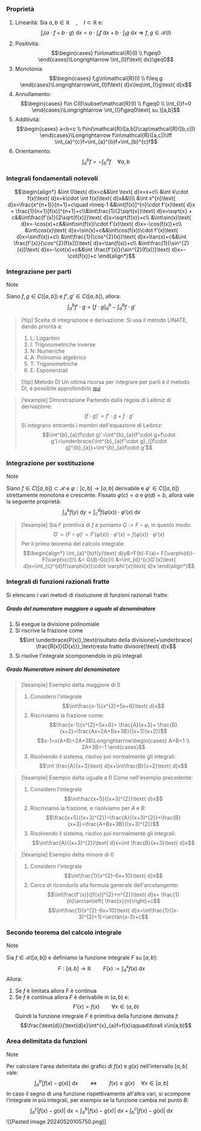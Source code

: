### Proprietà
1. Linearità:
Sia $a,b\in\mathbb{R}\quad,\quad I\subset\mathbb{R}$ e: $$\int_{I}(a\cdot f+ b\cdot g)\text{ d}x=a\cdot \int_{I} f\text{ d}x+b\cdot \int_{I} g\text{ d}x\Longrightarrow f,g\in\mathcal{R}(I)$$
2. Positività: $$\begin{cases}
f\in\mathcal{R}(I) \\
f\geq0
\end{cases}\Longrightarrow \int_{I}f\text{ dx}\geq0$$
3. Monotonia: $$\begin{cases}
f,g\in\mathcal{R}(I) \\
f\leq g
\end{cases}\Longrightarrow\int_{I}f\text{ d}x\leq\int_{I}g\text{ d}x$$
4. Annullamento: $$\begin{cases}
f\in C(I)\subset\mathcal{R}(I) \\
f\geq0 \\
\int_{I}f=0
\end{cases}\Longrightarrow \int_{I}f\geq0\text{ su }[a,b]$$
5. Additività: $$\begin{cases}
a<b<c \\
f\in(\mathcal{R}([a,b])\cap\mathcal{R}([b,c]))
\end{cases}\Longrightarrow f\in\mathcal{R}([a,c])\iff \int_{a}^{c}f=\int_{a}^{b}f+\int_{b}^{c}f$$
6. Orientamento:
$$\int^{b}_{a}f=-\int^{a}_{b}f\quad\forall a,b$$
### Integrali fondamentali notevoli
$$\begin{align*}
&\int 0\text{ d}x=c&&\int \text{ d}x=x+c\\
&\int k\cdot f(x)\text{ d}x=k\cdot \int f(x)\text{ d}x&&\\\\
&\int x^{n}\text{ d}x=\frac{x^{n+1}}{n+1}+c\quad n\neq-1
&&\int[f(x)]^{n}\cdot f'(x)\text{ d}x = \frac{1}{n+1}[f(x)]^{n+1}+c\\&\int\frac{1}{2\sqrt{x}}\text{ d}x=\sqrt{x} + c&&\int\frac{f'(x)}{2\sqrt{f(x)}}\text{ d}x=\sqrt{f(x)}+c\\
&\int\sin(x)\text{ d}x=-\cos(x)+c&&\int\sin(f(x))\cdot f'(x)\text{ d}x=-\cos(f(x))+c\\
&\int\cos(x)\text{ d}x=\sin(x)+c&&\int\cos(f(x))\cdot f'(x)\text{ d}x=\sin(f(x))+c\\
&\int\frac{1}{\cos^{2}(x)}\text{ d}x=\tan(x)+c&&\int \frac{f'(x)}{\cos^{2}(f(x))}\text{ d}x=\tan(f(x))+c\\
&\int\frac{1}{\sin^{2}(x)}\text{ d}x=-\cot(x)+c&&\int \frac{f'(x)}{\sin^{2}(f(x))}\text{ d}x=-\cot(f(x))+c
\end{align*}$$

### Integrazione per parti
>[!note]
>Siano $f,g\in C([a,b])$ e $f',g'\in C([a,b])$, allora: $$\int_{a}^{b} f'\cdot g= [f\cdot g]^{b}_{a}-\int_{a}^{b}f\cdot g'$$

>[!tip] Scelta di integrazione e derivazione:
>Si usa il metodo LINATE, dando priorità a:
>1. L: Logaritmi
>2. I: Trigonometriche inverse
>3. N: Numeriche
>4. A: Polinomio algebrico
>5. T: Trigonometriche
>6. E: Esponenziali

>[!tip] Metodo DI
>Un ottima risorsa per integrare per parti è il metodo DI, è possibile approfondirlo [qui](https://www.youtube.com/watch?v=2I-_SV8cwsw)

>[!example] Dimostrazione
>Partendo dalla regola di Leibniz di derivazione: $$(f\cdot g)'= f'\cdot g+f\cdot g'$$
>Si integrano entrambi i membri dell'equazione di Leibniz: $$\int^{b}_{a}(f\cdot g)'=\int^{b}_{a}(f'\cdot g+f\cdot g')=\underbrace{\int^{b}_{a}f'\cdot g}_{[f\cdot g]^{b}_{a}}+\int^{b}_{a}f\cdot g'$$
### Integrazione per sostituzione
>[!note]
>Siano $f\in C([a,b])\subset\mathcal{R}$ e $\varphi:[c,b]\to[a,b]$ derivabile e $\varphi'\in C([a,b])$ strettamente monotona e crescente. Fissato $\varphi(c)=a$ e $\varphi(d)=b$, allora vale la seguente proprietà:
>$$\int_{a}^{b}f(y)\text{ d}y=\int_{c}^{d}f(\varphi(x))\cdot \varphi'(x)\text{ d}x$$

>[!example]
>Sia $F$ primitiva di $f$ e poniamo $G:=F\circ\varphi$, in questo modo: $$G'=(F\circ\varphi)'=F'(\varphi(x))\cdot\varphi'(x)=f(\varphi(x))\cdot\varphi'(x)$$
>Per il primo teorema del calcolo integrale: $$\begin{align*}
\int_{a}^{b}f(y)\text{ d}y&=F(b)-F(a)= F(\varphi(d))-F(\varphi(c))\\
&= G(d)-G(c)\\
&=\int_{d}^{c}G'(x)\text{ d}x=\int_{c}^{d}f(\varphi(x))\cdot \varphi'(x)\text{ d}x
\end{align*}$$

### Integrali di funzioni razionali fratte
Si elencano i vari metodi di risoluzione di funzioni razionali fratte:

##### Grado del numeratore maggiore o uguale al denominatore
1. Si esegue la divisione polinomiale
2. Si riscrive la frazione come $$\int \underbrace{P(x)}_\text{risultato della divisione}+\underbrace{ \frac{R(x)}{D(x)}}_\text{resto fratto divisore}\text{ d}x$$
3. Si risolve l'integrale scomponendolo in più integrali

##### Grado Numeratore minore del denominatore

>[!example] Esempio delta maggiore di $0$
>1. Considero l'integrale $$\int\frac{x-1}{x^{2}+5x+6}\text{ d}x$$
>2. Riscriviamo la frazione come: $$\frac{x-1}{x^{2}+5x+6}= \frac{A}{x+3}+ \frac{B}{x+2}=\frac{Ax+2A+Bx+3B}{(x+3)(x+2)}$$
>$$x-1=x(A+B)+2A+3B\Longrightarrow\begin{cases}
>A+B=1 \\
>2A+3B=-1
>\end{cases}$$
>3. Risolvendo il sistema, risolvo poi normalmente gli integrali: $$\int \frac{A}{x+3}\text{ d}x+\int\frac{B}{x+2}\text{ d}x$$

>[!example] Esempio delta uguale a $0$
>Come nell'esempio precedente:
>1. Considero l'integrale $$\int\frac{x+5}{(x+3)^{2}}\text{ d}x$$
>2. Riscriviamo la frazione, e risolviamo per $A$ e $B$: $$\frac{x+5}{(x+3)^{2}}=\frac{A}{(x+3)^{2}}+\frac{B}{x+3}=\frac{A+Bx+3B}{(x+3)^{2}}$$
>3. Risolvendo il sistema, risolvo poi normalmente gli integrali: $$\int\frac{A}{(x+3)^{2}}\text{ d}x+\int \frac{B}{x+3}\text{ d}x$$

>[!example] Esempio delta minore di $0$
>1. Considero l'integrale $$\int\frac{1}{x^{2}-6x+10}\text{ d}x$$
>2. Cerco di ricondurlo alla formula generale dell'arcotangente: $$\int\frac{f'(x)}{[f(x)]^{2}+n^{2}}\text{ d}x= \frac{1}{n}\arctan\left( \frac{x}{n}\right)+c$$$$\int\frac{1}{x^{2}-6x+10}\text{ d}x=\int\frac{1}{(x-3)^{2}+1}=\arctan(x-3)+c$$

### Secondo teorema del calcolo integrale
>[!note]
>Sia $f\in\mathcal{R}([a,b])$ e definiamo la funzione integrale $F$ su $[a,b]$:
>$$F:[a,b]\to\mathbb{R}\qquad F(x):=\int^{x}_{a}f(x)\text{ d}x$$
>Allora:
>1. Se $f$ è limitata allora $F$ è continua
>2. Se $f$ è continua allora $F$ è derivabile in $(a,b)$ e: $$F'(x)=f(x)\qquad\forall x\in(a,b)$$
>Quindi la funzione integrale $F$ è primitiva della funzione derivata $f$:
>$$\frac{\text{d}}{\text{d}x}\int^{x}_{a}f=f(x)\qquad\forall x\in(a,b)$$

### Area delimitata da funzioni
>[!note]
>Per calcolare l'area delimitata dei grafici di $f(x)$ e $g(x)$ nell'intervallo $[a,b]$ vale:
>$$\int^{b}_{a}[f(x)-g(x)]\text{ d}x\qquad\iff\qquad f(x)\geq g(x)\quad\forall x\in[a,b]$$
>In caso il segno di una funzione rispettivamente all'altra vari, si scompone l'integrale in più integrali, per esempio se la funzione cambia nel punto $B$: $$\int_{a}^{c}|f(x)-g(x)|\text{ d}x=\int_{a}^{b}|f(x)-g(x)|\text{ d}x+\int_{b}^{c}|f(x)-g(x)|\text{ d}x$$
>![[Pasted image 20240520105750.png]]
